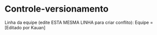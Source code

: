 # Controle-versionamento

Linha da equipe (edite ESTA MESMA LINHA para criar conflito): Equipe = [Editado por Kauan]
